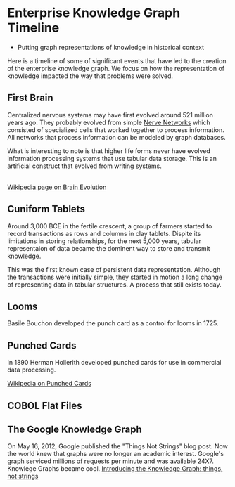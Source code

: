 # Enterprise Knowledge Graph Timeline

* Putting graph representations of knowledge in historical context

Here is a timeline of some of significant events that have led to the creation of the enterprise knowledge graph.  We focus on how the representation of knowledge impacted the way that problems were solved.

## First Brain
Centralized nervous systems may have first evolved around 521 million years ago.  They probably evolved from simple [Nerve Networks](https://en.wikipedia.org/wiki/Nerve_net) which consisted of specialized cells that worked together to process information.  All networks that process information can be modeled by graph databases.

What is interesting to note is that higher life forms never have evolved information processing systems that use tabular data storage.  This is an artificial construct that evolved from writing systems.

<br/>[Wikipedia page on Brain Evolution](https://en.wikipedia.org/wiki/Evolution_of_the_brain)

## Cuniform Tablets
Around 3,000 BCE in the fertile crescent, a group of farmers started to record transactions as rows and columns in clay tablets.  Dispite its limitations in storing relationships, for the next 5,000 years, tabular representaion of data became the dominent way to store and transmit knowledge.

This was the first known case of persistent data representation.  Although the transactions were initially simple, they started in motion a long change of representing data in tabular structures.  A process that still exists today.

## Looms
Basile Bouchon developed the punch card as a control for looms in 1725.

## Punched Cards
In 1890 Herman Hollerith developed punched cards for use in commercial data processing.

[Wikipedia on Punched Cards](https://en.wikipedia.org/wiki/Punched_card)

## COBOL Flat Files


## The Google Knowledge Graph
On May 16, 2012, Google published the "Things Not Strings" blog post.  Now the world knew that graphs were no longer an academic interest. Google's graph serviced millions of requests per minute and was available 24X7.  Knowlege Graphs became cool.
[Introducing the Knowledge Graph: things, not strings](https://www.blog.google/products/search/introducing-knowledge-graph-things-not/)